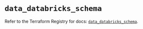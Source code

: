 # `data_databricks_schema`

Refer to the Terraform Registry for docs: [`data_databricks_schema`](https://registry.terraform.io/providers/databricks/databricks/1.84.0/docs/data-sources/schema).
